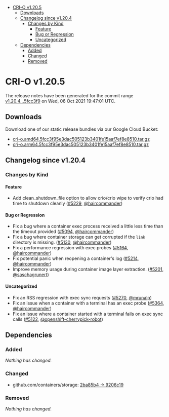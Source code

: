 - [CRI-O v1.20.5](#cri-o-v1205)
  - [Downloads](#downloads)
  - [Changelog since v1.20.4](#changelog-since-v1204)
    - [Changes by Kind](#changes-by-kind)
      - [Feature](#feature)
      - [Bug or Regression](#bug-or-regression)
      - [Uncategorized](#uncategorized)
  - [Dependencies](#dependencies)
    - [Added](#added)
    - [Changed](#changed)
    - [Removed](#removed)

# CRI-O v1.20.5

The release notes have been generated for the commit range
[v1.20.4...5fcc3f9](https://github.com/cri-o/cri-o/compare/v1.20.4...5fcc3f95e3dac505123b3401fe15aaf7ef8e8510) on Wed, 06 Oct 2021 19:47:01 UTC.

## Downloads

Download one of our static release bundles via our Google Cloud Bucket:

- [cri-o.amd64.5fcc3f95e3dac505123b3401fe15aaf7ef8e8510.tar.gz](https://storage.googleapis.com/k8s-conform-cri-o/artifacts/cri-o.amd64.5fcc3f95e3dac505123b3401fe15aaf7ef8e8510.tar.gz)
- [cri-o.arm64.5fcc3f95e3dac505123b3401fe15aaf7ef8e8510.tar.gz](https://storage.googleapis.com/k8s-conform-cri-o/artifacts/cri-o.arm64.5fcc3f95e3dac505123b3401fe15aaf7ef8e8510.tar.gz)

## Changelog since v1.20.4

### Changes by Kind

#### Feature
 - Add clean_shutdown_file option to allow crio/crio wipe to verify crio had time to shutdown cleanly ([#5229](https://github.com/cri-o/cri-o/pull/5229), [@haircommander](https://github.com/haircommander))

#### Bug or Regression
 - Fix a bug where a container exec process received a little less time than the timeout provided ([#5094](https://github.com/cri-o/cri-o/pull/5094), [@haircommander](https://github.com/haircommander))
 - Fix a bug where container storage can get corrupted if the `link` directory is missing. ([#5130](https://github.com/cri-o/cri-o/pull/5130), [@haircommander](https://github.com/haircommander))
 - Fix a performance regression with exec probes ([#5164](https://github.com/cri-o/cri-o/pull/5164), [@haircommander](https://github.com/haircommander))
 - Fix potential panic when reopening a container's log ([#5214](https://github.com/cri-o/cri-o/pull/5214), [@haircommander](https://github.com/haircommander))
 - Improve memory usage during container image layer extraction. ([#5201](https://github.com/cri-o/cri-o/pull/5201), [@saschagrunert](https://github.com/saschagrunert))

#### Uncategorized
 - Fix an RSS regression with exec sync requests ([#5270](https://github.com/cri-o/cri-o/pull/5270), [@mrunalp](https://github.com/mrunalp))
 - Fix an issue when a container with a terminal has an exec probe ([#5364](https://github.com/cri-o/cri-o/pull/5364), [@haircommander](https://github.com/haircommander))
 - Fix an issue where a container started with a terminal fails on exec sync calls ([#5122](https://github.com/cri-o/cri-o/pull/5122), [@openshift-cherrypick-robot](https://github.com/openshift-cherrypick-robot))

## Dependencies

### Added
_Nothing has changed._

### Changed
- github.com/containers/storage: [2ba85b4 → 9206c19](https://github.com/containers/storage/compare/2ba85b4...9206c19)

### Removed
_Nothing has changed._
